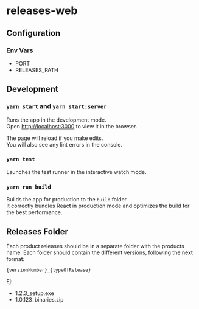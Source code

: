 # releases-web

## Configuration

### Env Vars

- PORT
- RELEASES_PATH

## Development

### `yarn start` and `yarn start:server`

Runs the app in the development mode.<br>
Open [http://localhost:3000](http://localhost:3000) to view it in the browser.

The page will reload if you make edits.<br>
You will also see any lint errors in the console.

### `yarn test`

Launches the test runner in the interactive watch mode.

### `yarn run build`

Builds the app for production to the `build` folder.<br>
It correctly bundles React in production mode and optimizes the build for the best performance.

## Releases Folder

Each product releases should be in a separate folder with the products name. 
Each folder should contain the different versions, following the next format:

`{versionNumber}_{typeOfRelease}`

Ej:
- 1.2.3_setup.exe
- 1.0.123_binaries.zip